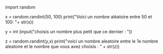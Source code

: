 import random

x = random.randint(50, 100)
print("Voici un nombre aléatoire entre 50 et 100: "+ str(x))
 
y = int (input("choisis un nombre plus petit que ce dernier : "))

z = random.randint(y,x)
print("voici un nombre aleatoire entre le 1e nombre aleatoire et le nombre que vous avez choisis : " + str(z)) 
